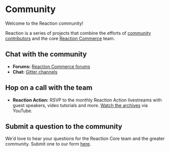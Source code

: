 # Community

Welcome to the Reaction community!

Reaction is a series of projects that combine the efforts of [community contributors](https://github.com/reactioncommerce/reaction/graphs/contributors) and the core [Reaction Commerce](https://github.com/orgs/reactioncommerce/people) team.

## Chat with the community

- **Forums:** [Reaction Commerce forums](https://forums.reactioncommerce.com/)
- **Chat:** [Gitter channels](https://gitter.im/reactioncommerce/)

## Hop on a call with the team

- **Reaction Action:** RSVP to the monthly Reaction Action livestreams with guest speakers, video tutorials and more. [Watch the archives](https://www.youtube.com/playlist?list=PLJ1TVRVOrm2NOKlILTQFvtG7J9h1anvOe) via YouTube.

## Submit a question to the community

We'd love to hear your questions for the Reaction Core team and the greater community. Submit one to our form [here](http://getrxn.io/reaction-community).
